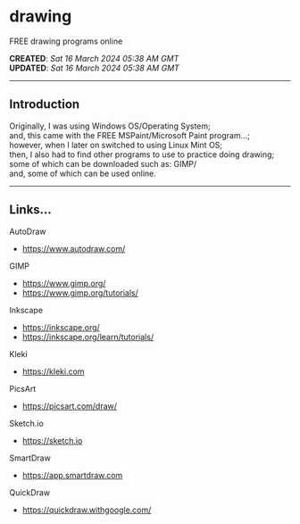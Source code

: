 # drawing
FREE drawing programs online

**CREATED**: *Sat 16 March 2024 05:38 AM GMT*  
**UPDATED**: *Sat 16 March 2024 05:38 AM GMT*  

-----

## Introduction

Originally, I was using Windows OS/Operating System;  
and, this came with the FREE MSPaint/Microsoft Paint program...;  
however, when I later on switched to using Linux Mint OS;  
then, I also had to find other programs to use to practice doing drawing;    
some of which can be downloaded such as: GIMP/  
and, some of which can be used online.     

-----

## Links...

AutoDraw  
- https://www.autodraw.com/  
  
GIMP  
- https://www.gimp.org/  
- https://www.gimp.org/tutorials/  

Inkscape    
- https://inkscape.org/  
- https://inkscape.org/learn/tutorials/  

Kleki  
- https://kleki.com

PicsArt  
- https://picsart.com/draw/  

Sketch.io  
- https://sketch.io  

SmartDraw  
- https://app.smartdraw.com  

QuickDraw  
- https://quickdraw.withgoogle.com/

